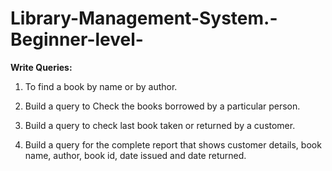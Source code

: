 # Library-Management-System.-Beginner-level-

**Write Queries:**
1. To find a book by name or by author.

2. Build a query to Check the books borrowed by a particular person.

3. Build a query to check last book taken or returned by a customer.

4. Build a query for the complete report that shows customer details, book name, author, book id, date issued and date returned.
